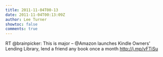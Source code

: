 ```yaml
---
title: 2011-11-04T00-13
date: 2011-11-04T00:13:09Z
author: Lee Turner
showtoc: false
comments: true
---
```


RT @brainpicker: This is major – @Amazon launches Kindle Owners' Lending Library, lend a friend any book once a month http://j.mp/vFTiSu

